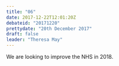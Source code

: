 ```yaml
---
title: "06"
date: 2017-12-22T12:01:20Z
debateid: "20171220"
prettydate: "20th December 2017"
draft: false
leader: "Theresa May"
---
```


We are looking to improve the NHS in 2018.